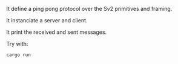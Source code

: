 It define a ping pong protocol over the Sv2 primitives and framing.

It instanciate a server and client.

It print the received and sent messages.

Try with:

```
cargo run
```
